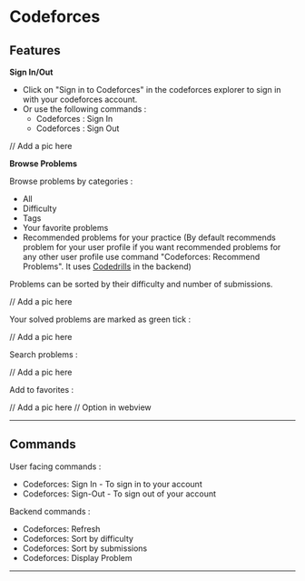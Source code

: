# Codeforces

## Features

**Sign In/Out**

- Click on "Sign in to Codeforces" in the codeforces explorer to sign in with your codeforces account.
- Or use the following commands :
    - Codeforces : Sign In 
    - Codeforces : Sign Out

// Add a pic here

**Browse Problems**

Browse problems by categories :
- All
- Difficulty
- Tags
- Your favorite problems
- Recommended problems for your practice (By default recommends problem for your user profile if you want recommended problems for any other user profile use command "Codeforces: Recommend Problems". It uses [Codedrills](https://recommender.codedrills.io/) in the backend)


Problems can be sorted by their difficulty and number of submissions.

// Add a pic here

Your solved problems are marked as green tick : 

// Add a pic here

Search problems : 

// Add a pic here

Add to favorites : 

// Add a pic here
// Option in webview 



<!-- // To be released Soo

**Upcoming Contests**

Shows a list of current or upcoming contests in the codeforces explorer, you can register to contests and also participate. -->

------------------------
## Commands
 User facing commands : 
- Codeforces: Sign In - To sign in to your account
- Codeforces: Sign-Out - To sign out of your account
<!-- - Codeforces: Recommend Problems -->

Backend commands : 
- Codeforces: Refresh
- Codeforces: Sort by difficulty
- Codeforces: Sort by submissions 
- Codeforces: Display Problem

-------------------------











